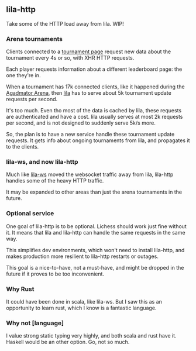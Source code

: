 ## lila-http

Take some of the HTTP load away from lila. WIP!

### Arena tournaments

Clients connected to a [tournament page](https://lichess.org/tournament/winter21)
request new data about the tournament every 4s or so, with XHR HTTP requests.

Each player requests information about a different leaderboard page: the one they're in.

When a tournament has 17k connected clients, like it happened during the
[Agadmator Arena](https://lichess.org/@/Lichess/blog/our-recent-server-issues/FdKHVehW),
then [lila](https://github.com/ornicar/lila) has to serve about 5k tournament update requests
per second.

It's too much. Even tho most of the data is cached by lila, these requests are authenticated
and have a cost. lila usually serves at most 2k requests per second, and is not designed to
suddenly serve 5k/s more.

So, the plan is to have a new service handle these tournament update requests.
It gets info about ongoing tournaments from lila, and propagates it to the clients.

### lila-ws, and now lila-http

Much like [lila-ws](https://github.com/ornicar/lila-ws) moved the websocket traffic away from lila,
lila-http handles some of the heavy HTTP traffic.

It may be expanded to other areas than just the arena tournaments in the future.

### Optional service

One goal of lila-http is to be optional. Lichess should work just fine without it.
It means that lila and lila-http can handle the same requests in the same way.

This simplifies dev environments, which won't need to install lila-http,
and makes production more resilient to lila-http restarts or outages.

This goal is a nice-to-have, not a must-have, and might be dropped in the future
if it proves to be too inconvenient.

### Why Rust

It could have been done in scala, like lila-ws. But I saw this as an opportunity to learn rust,
which I know is a fantastic language.

### Why not [language]

I value strong static typing very highly, and both scala and rust have it. Haskell would be an other option.
Go, not so much.
